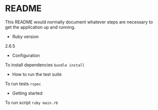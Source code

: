 # README

This README would normally document whatever steps are necessary to get the
application up and running.

* Ruby version

2.6.5

* Configuration

To install dependencies `bundle install`

* How to run the test suite

To run tests `rspec`

* Getting started

To run script `ruby main.rb`
